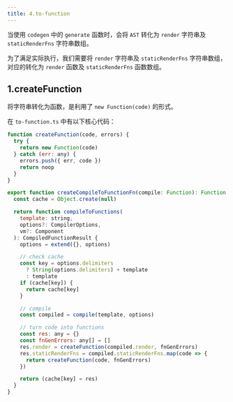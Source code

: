 ```yaml
---
title: 4.to-function
---
```


当使用 `codegen` 中的 `generate` 函数时，会将 `AST` 转化为 `render` 字符串及 `staticRenderFns` 字符串数组。

为了满足实际执行，我们需要将 `render` 字符串及 `staticRenderFns` 字符串数组，对应的转化为 `render` 函数及 `staticRenderFns` 函数数组。

## 1.createFunction

将字符串转化为函数，是利用了 `new Function(code)` 的形式。

在 `to-function.ts` 中有以下核心代码：

```js
function createFunction(code, errors) {
  try {
    return new Function(code)
  } catch (err: any) {
    errors.push({ err, code })
    return noop
  }
}

export function createCompileToFunctionFn(compile: Function): Function {
  const cache = Object.create(null)

  return function compileToFunctions(
    template: string,
    options?: CompilerOptions,
    vm?: Component
  ): CompiledFunctionResult {
    options = extend({}, options)

    // check cache
    const key = options.delimiters
      ? String(options.delimiters) + template
      : template
    if (cache[key]) {
      return cache[key]
    }

    // compile
    const compiled = compile(template, options)

    // turn code into functions
    const res: any = {}
    const fnGenErrors: any[] = []
    res.render = createFunction(compiled.render, fnGenErrors)
    res.staticRenderFns = compiled.staticRenderFns.map(code => {
      return createFunction(code, fnGenErrors)
    })

    return (cache[key] = res)
  }
}
```
